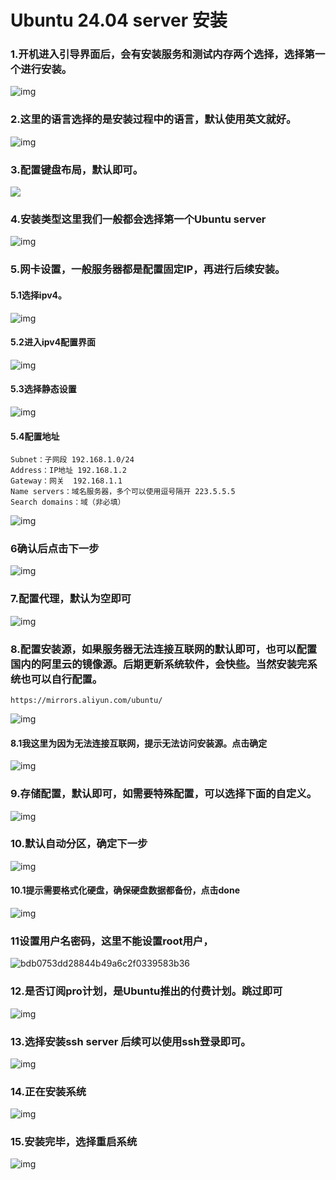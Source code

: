 # Ubuntu 24.04 server 安装

### 1.开机进入引导界面后，会有安装服务和测试内存两个选择，选择第一个进行安装。

![img](https://pic.chjina.com/2024/08/19/476eb5e6473576881f4ebca0d92101ef.jpeg)

### 2.这里的语言选择的是安装过程中的语言，默认使用英文就好。

![img](https://pic.chjina.com/2024/08/19/98fdb28019f498eca58add6810fd01b2.jpg)

### 3.配置键盘布局，默认即可。

![](https://pic.chjina.com/2024/08/19/7d9e7ac0d7c5be6d338492bdc84200b8.jpg)

### 4.安装类型这里我们一般都会选择第一个Ubuntu server

![img](https://pic.chjina.com/2024/08/19/e52c86374fec2c10468c31dc89ec4659.jpg)

### 5.网卡设置，一般服务器都是配置固定IP，再进行后续安装。

#### 5.1选择ipv4。

![img](https://pic.chjina.com/2024/08/19/0321323f4339ad46dacb07f9998d1c51.jpg)

#### 5.2进入ipv4配置界面

![img](https://pic.chjina.com/2024/08/19/aacdb6a7e9440d063f60de92e1517f9e.jpg)

#### 5.3选择静态设置

![img](https://pic.chjina.com/2024/08/19/95754bb655a803cdc5606cccfebb420a.jpg)

#### 5.4配置地址

```
Subnet：子网段 192.168.1.0/24
Address：IP地址 192.168.1.2
Gateway：网关  192.168.1.1
Name servers：域名服务器，多个可以使用逗号隔开 223.5.5.5
Search domains：域（非必填）
```

![img](https://pic.chjina.com/2024/08/19/0985d351f96bf18ea8cd56d814d0703a.jpg)

### 6确认后点击下一步

![img](https://pic.chjina.com/2024/08/19/0b35c139b2a698f079e99d82026cafb8.jpg)

### 7.配置代理，默认为空即可

![img](https://pic.chjina.com/2024/08/19/40e7dcf03fd73daffd9ac90db6b2080e.jpg)

### 8.配置安装源，如果服务器无法连接互联网的默认即可，也可以配置国内的阿里云的镜像源。后期更新系统软件，会快些。当然安装完系统也可以自行配置。

```
https://mirrors.aliyun.com/ubuntu/
```

![img](https://pic.chjina.com/2024/08/19/14f42d9b66f26056759ff30156adc2b7.jpg)

#### 8.1我这里为因为无法连接互联网，提示无法访问安装源。点击确定

![img](https://pic.chjina.com/2024/08/19/18ceba2d06dff4935cf8b410d2be11c8.jpg)

### 9.存储配置，默认即可，如需要特殊配置，可以选择下面的自定义。

![img](https://pic.chjina.com/2024/08/19/8e7afa4430de2793219fc480c538b468.jpg)

### 10.默认自动分区，确定下一步

![img](https://pic.chjina.com/2024/08/19/2a8b9eb16935823ad813ca60976b6936.jpg)

#### 10.1提示需要格式化硬盘，确保硬盘数据都备份，点击done

![img](https://pic.chjina.com/2024/08/19/2617094a279e23b27fdf03313ecb0860.jpg)

### 11设置用户名密码，这里不能设置root用户，

![bdb0753dd28844b49a6c2f0339583b36](https://pic.chjina.com/2024/08/19/4be45a522b9ded7b229e92f5942a8b2c.png)

### 12.是否订阅pro计划，是Ubuntu推出的付费计划。跳过即可

![img](https://pic.chjina.com/2024/08/19/35f0ce90857ccf5a125512e20a17db49.jpg)

### 13.选择安装ssh server 后续可以使用ssh登录即可。

![img](https://pic.chjina.com/2024/08/19/f27596806fd35b438379ff319868509b.jpg)

### 14.正在安装系统

![img](https://pic.chjina.com/2024/08/19/eb2cde20475ff7d253e1ef7d3632918c.jpg)

### 15.安装完毕，选择重启系统

![img](https://pic.chjina.com/2024/08/19/2c75006fac53e51f54c6e92afd8e11ab.jpg)
